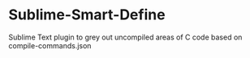 # Sublime-Smart-Define
Sublime Text plugin to grey out uncompiled areas of C code based on compile-commands.json
